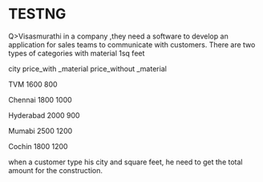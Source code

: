 # TESTNG
Q>Visasmurathi in a company ,they need a software to develop an application  for sales teams  to communicate with customers.
There are two types  of categories with material 1sq feet 

 city                            price_with _material	     price_without _material 

TVM			                                1600                    800 

Chennai                                 1800                   1000 

Hyderabad                               2000                    900 

Mumabi                                  2500                   1200 

Cochin                                  1800                   1200 

 

when a customer type his city and square feet, he need to get  the total amount for the construction. 
